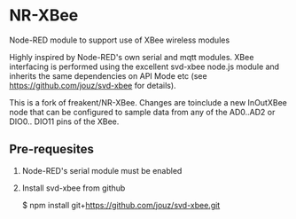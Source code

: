 NR-XBee
=======

Node-RED module to support use of XBee wireless modules

Highly inspired by Node-RED's own serial and mqtt modules. XBee interfacing is performed
using the excellent svd-xbee node.js module and inherits the same dependencies on 
API Mode etc (see https://github.com/jouz/svd-xbee for details).

This is a fork of freakent/NR-XBee. Changes are toinclude a new InOutXBee node that can be configured 
to sample data from any of the AD0..AD2 or DIO0.. DIO11 pins of the XBee.

Pre-requesites
--------------
1. Node-RED's serial module must be enabled
1. Install svd-xbee from github 

    $ npm install git+https://github.com/jouz/svd-xbee.git 

